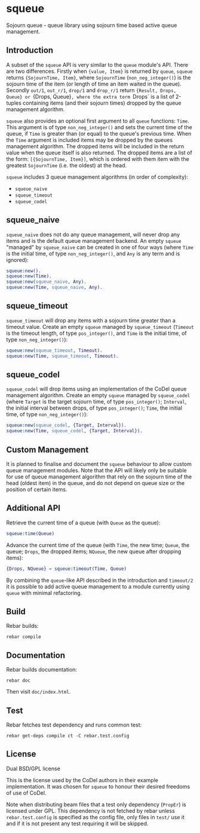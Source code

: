 squeue
======
Sojourn queue - queue library using sojourn time based active queue management.

Introduction
------------
A subset of the `squeue` API is very similar to the `queue` module's API. There
are two differences. Firstly when `{value, Item}` is returned by `queue`,
`squeue` returns `{SojournTime, Item}`, where `SojournTime`
(`non_neg_integer()`) is the sojourn time of the item (or length of time an item
waited in the queue). Secondly `out/1`, `out_r/1`, `drop/1` and
`drop_r/1` return `{Result, Drops, Queue} or `{Drops, Queue}`, where the extra
term `Drops` is a list of 2-tuples containing items (and their sojourn times)
dropped by the queue management algorithm.

`squeue` also provides an optional first argument to all `queue`
functions: `Time`. This argument is of type `non_neg_integer()` and sets
the current time of the queue, if `Time` is greater than (or equal) to
the queue's previous time. When the `Time` argument is included items
may be dropped by the queues management algorithm. The dropped items
will be included in the return value when the queue itself is also
returned. The dropped items are a list of the form: `[{SojournTime, Item}]`,
which is ordered with them item with the greatest `SojournTime` (i.e. the
oldest) at the head.


`squeue` includes 3 queue management algorithms (in order of complexity):
* `squeue_naive`
* `squeue_timeout`
* `squeue_codel`

squeue_naive
------------

`squeue_naive` does not do any queue management, will never drop
any items and is the default queue management backend. An empty `squeue`
"managed" by `squeue_naive` can be created in one of four ways (where `Time`
is the initial time, of type `non_neg_integer()`, and `Any` is any term and is
ignored):
```erlang
squeue:new().
squeue:new(Time).
squeue:new(squeue_naive, Any).
squeue:new(Time, squeue_naive, Any).
```

squeue_timeout
--------------
`squeue_timeout` will drop any items with a sojourn time greater than a
timeout value. Create an empty `squeue` managed by `squeue_timeout` (`Timeout`
is the timeout length, of type `pos_integer()`, and `Time` is the initial time,
of type `non_neg_integer()`):
```erlang
squeue:new(squeue_timeout, Timeout).
squeue:new(Time, squeue_timeout, Timeout).
```

squeue_codel
------------
`squeue_codel` will drop items using an implementation of the CoDel queue
management algorithm. Create an empty `squeue` managed by `squeue_codel` (where
`Target` is the target sojourn time, of type `pos_integer()`; `Interval`, the
initial interval between drops, of type `pos_integer()`; `Time`, the initial
time, of type `non_neg_integer()`):
```erlang
squeue:new(squeue_codel, {Target, Interval}).
squeue:new(Time, squeue_codel, {Target, Interval}).
```
Custom Management
-----------------
It is planned to finalise and document the `squeue` behaviour to allow custom
queue management modules. Note that the API will likely only be suitable
for use of queue management algorithm that rely on the sojourn time of
the head (oldest item) in the queue, and do not depend on queue size or
the position of certain items.

Additional API
--------------
Retrieve the current time of a queue (with `Queue` as the queue):
```erlang
squeue:time(Queue)
```
Advance the current time of the queue (with `Time`, the new time; `Queue`,
the queue; `Drops`, the dropped items; `NQueue`, the new queue after
dropping items):
```erlang
{Drops, NQueue} = squeue:timeout(Time, Queue)
```
By combining the `queue`-like API described in the introduction and `timeout/2`
it is possible to add active queue management to a module currently using
`queue` with minimal refactoring.

Build
-----
Rebar builds:
```
rebar compile
```

Documentation
-------------
Rebar builds documentation:
```
rebar doc
```
Then visit `doc/index.html`.

Test
----
Rebar fetches test dependency and runs common test:
```
rebar get-deps compile ct -C rebar.test.config
```

License
-------
Dual BSD/GPL license

This is the license used by the CoDel authors in their example implementation.
It was chosen for `squeue` to honour their desired freedoms of use of CoDel.

Note when distributing beam files that a test only dependency (`PropEr`)
is licensed under GPL. This dependency is not fetched by rebar unless
`rebar.test.config` is specified as the config file, only files in `test/` use
it and if it is not present any test requiring it will be skipped.
